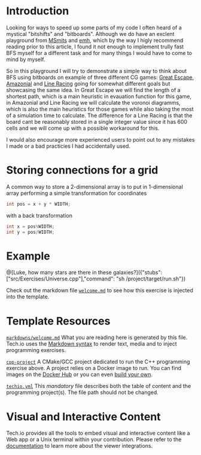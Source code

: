 # Introduction

Looking for ways to speed up some parts of my code I often heard of a mystical "bitshifts" and "bitboards". Although we do have an exclent playground from [MSmits](https://www.codingame.com/playgrounds/38626/optimizing-breadth-first-search) and [emh](https://www.codingame.com/playgrounds/58038/fast-connected-components-for-6x12-bitboard), which by the way I higly recommend reading prior to this article, I found it not enough to implement trully fast BFS myself for a different task and for many things I would have to come to mind by myself. 

So in this playground I will try to demonstrate a simple way to think about BFS using bitboards on example of three different CG games: [Great Escape](https://www.codingame.com/multiplayer/bot-programming/great-escape), [Amazonial](https://www.codingame.com/multiplayer/bot-programming/amazonial) and [Line Racing](https://www.codingame.com/multiplayer/bot-programming/line-racing) going for somewhat different goals but showcasing the same idea. In Great Escape we will find the length of a shortest path, which is a main heuristic in evauation function for this game, in Amazonial and Line Racing we will calculate the voronoi diagramms, which is also the main heuristics for those games while also taking the most of a simulation time to calculate. The difference for a Line Racing is that the board cant be reasonably stored in a single integer value since it has 600 cells and we will come up with a possible workaround for this. 

I would also encourage more experienced users to point out to any mistakes I made or a bad practicies I had accidentally used.

# Storing connections for a grid

A common way to store a 2-dimensional array is to put in 1-dimensional array performing a simple transformation for coordinates
``` cpp
int pos = x + y * WIDTH;
```
with a back transformation 
``` cpp
int x = pos%WIDTH;
int y = pos/WIDTH;
```

# Example

@[Luke, how many stars are there in these galaxies?]({"stubs": ["src/Exercises/Universe.cpp"],"command": "sh /project/target/run.sh"})

Check out the markdown file [`welcome.md`](https://github.com/TechDotIO/cpp-template/blob/master/markdowns/welcome.md) to see how this exercise is injected into the template.

# Template Resources

[`markdowns/welcome.md`](https://github.com/TechDotIO/cpp-template/blob/master/markdowns/welcome.md)
What you are reading here is generated by this file. Tech.io uses the [Markdown syntax](https://tech.io/doc/reference-markdowns) to render text, media and to inject programming exercises.


[`cpp-project`](https://github.com/TechDotIO/cpp-template/tree/master/cpp-project)
A CMake/GCC project dedicated to run the C++ programming exercise above. A project relies on a Docker image to run. You can find images on the [Docker Hub](https://hub.docker.com/explore/) or you can even [build your own](https://tech.io/doc/reference-runner).


[`techio.yml`](https://github.com/TechDotIO/cpp-template/blob/master/techio.yml)
This *mandatory* file describes both the table of content and the programming project(s). The file path should not be changed.


# Visual and Interactive Content

Tech.io provides all the tools to embed visual and interactive content like a Web app or a Unix terminal within your contribution. Please refer to the [documentation](https://tech.io/doc) to learn more about the viewer integrations.
